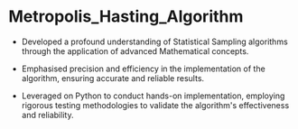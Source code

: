 # Metropolis_Hasting_Algorithm

- Developed a profound understanding of Statistical Sampling algorithms through the application of advanced Mathematical concepts.

- Emphasised precision and efficiency in the implementation of the algorithm, ensuring accurate and reliable results.

- Leveraged on Python to conduct hands-on implementation, employing rigorous testing methodologies to validate the algorithm's effectiveness and reliability.
